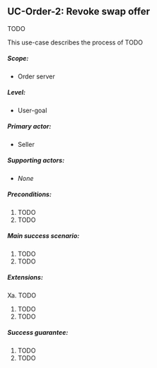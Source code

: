UC-Order-2: Revoke swap offer
------------------------------

  TODO

  This use-case describes the process of TODO

##### Scope:

- Order server

##### Level:

- User-goal

##### Primary actor:

- Seller

##### Supporting actors:

- *None*

##### Preconditions:

  1. TODO
  2. TODO

##### Main success scenario:

  1. TODO
  2. TODO

##### Extensions:

Xa. TODO

  1. TODO
  2. TODO

##### Success guarantee:

  1. TODO
  2. TODO
